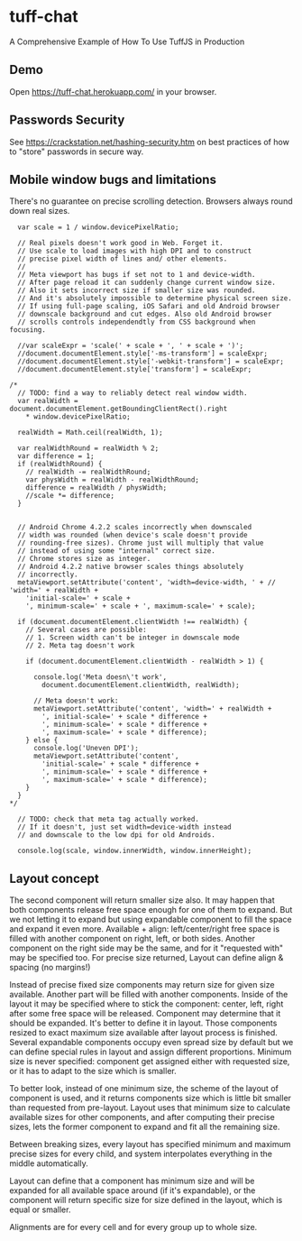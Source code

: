 # tuff-chat
A Comprehensive Example of How To Use TuffJS in Production

## Demo
Open https://tuff-chat.herokuapp.com/ in your browser.

## Passwords Security
See https://crackstation.net/hashing-security.htm on best practices of how to "store" passwords in secure way.

## Mobile window bugs and limitations

There's no guarantee on precise scrolling detection. Browsers always
round down real sizes.

```
  var scale = 1 / window.devicePixelRatio;

  // Real pixels doesn't work good in Web. Forget it.
  // Use scale to load images with high DPI and to construct
  // precise pixel width of lines and/ other elements.
  //
  // Meta viewport has bugs if set not to 1 and device-width.
  // After page reload it can suddenly change current window size.
  // Also it sets incorrect size if smaller size was rounded.
  // And it's absolutely impossible to determine physical screen size.
  // If using full-page scaling, iOS Safari and old Android browser
  // downscale background and cut edges. Also old Android browser
  // scrolls controls independendtly from CSS background when focusing.

  //var scaleExpr = 'scale(' + scale + ', ' + scale + ')';
  //document.documentElement.style['-ms-transform'] = scaleExpr;
  //document.documentElement.style['-webkit-transform'] = scaleExpr;
  //document.documentElement.style['transform'] = scaleExpr;

/*
  // TODO: find a way to reliably detect real window width.
  var realWidth = document.documentElement.getBoundingClientRect().right
    * window.devicePixelRatio;

  realWidth = Math.ceil(realWidth, 1);

  var realWidthRound = realWidth % 2;
  var difference = 1;
  if (realWidthRound) {
    // realWidth -= realWidthRound;
    var physWidth = realWidth - realWidthRound;
    difference = realWidth / physWidth;
    //scale *= difference;
  }


  // Android Chrome 4.2.2 scales incorrectly when downscaled
  // width was rounded (when device's scale doesn't provide
  // rounding-free sizes). Chrome just will multiply that value
  // instead of using some "internal" correct size.
  // Chrome stores size as integer.
  // Android 4.2.2 native browser scales things absolutely
  // incorrectly.
  metaViewport.setAttribute('content', 'width=device-width, ' + // 'width=' + realWidth +
    'initial-scale=' + scale +
    ', minimum-scale=' + scale + ', maximum-scale=' + scale);

  if (document.documentElement.clientWidth !== realWidth) {
    // Several cases are possible:
    // 1. Screen width can't be integer in downscale mode
    // 2. Meta tag doesn't work

    if (document.documentElement.clientWidth - realWidth > 1) {

      console.log('Meta doesn\'t work',
        document.documentElement.clientWidth, realWidth);
 
      // Meta doesn't work:
      metaViewport.setAttribute('content', 'width=' + realWidth +
        ', initial-scale=' + scale * difference +
        ', minimum-scale=' + scale * difference +
        ', maximum-scale=' + scale * difference);
    } else {
      console.log('Uneven DPI');
      metaViewport.setAttribute('content',
        'initial-scale=' + scale * difference +
        ', minimum-scale=' + scale * difference +
        ', maximum-scale=' + scale * difference);
    }
  }
*/

  // TODO: check that meta tag actually worked.
  // If it doesn't, just set width=device-width instead
  // and downscale to the low dpi for old Androids.

  console.log(scale, window.innerWidth, window.innerHeight);
```

## Layout concept

The second component will return smaller size also.
It may happen that both components release free space enough
for one of them to expand.
But we not letting it to expand but using expandable component
to fill the space and expand it even more.
Available + align: left/center/right
free space is filled with another component on right, left,
or both sides. Another component on the right side may be
the same, and for it "requested with" may be specified too.
For precise size returned, Layout can define align & spacing
(no margins!)

Instead of precise fixed size components may return size
for given size available. Another part will be filled with
another components.
Inside of the layout it may be specified where to stick
the component: center, left, right after some free space will be
released. Component may determine that it should be expanded.
It's better to define it in layout. Those components resized
to exact maximum size available after layout process is finished.
Several expandable components occupy even spread size by default
but we can define special rules in layout and assign different
proportions.
Minimum size is never specified: component get assigned either
with requested size, or it has to adapt to the size which is
smaller.

To better look, instead of one minimum size, the scheme
of the layout of component is used, and it returns components
size which is little bit smaller than requested from pre-layout.
Layout uses that minimum size to calculate available sizes for
other components, and after computing their precise sizes,
lets the former component to expand and fit all the remaining size.

Between breaking sizes, every layout has specified minimum and
maximum precise sizes for every child, and system interpolates
everything in the middle automatically.

Layout can define that a component has minimum size and will be
expanded for all available space around (if it's expandable),
or the component will return specific size for size defined in
the layout, which is equal or smaller.

Alignments are for every cell and for every group up to whole size.

